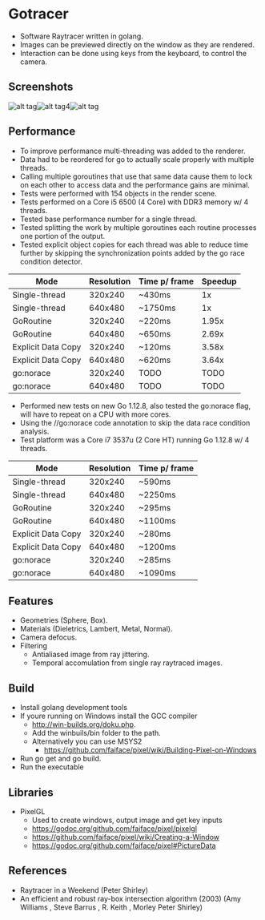# Gotracer
 - Software Raytracer written in golang.
 - Images can be previewed directly on the window as they are rendered.
 - Interaction can be done using keys from the keyboard, to control the camera.



## Screenshots
![alt tag](https://raw.githubusercontent.com/tentone/gotracer/master/a.png)![alt tag](https://raw.githubusercontent.com/tentone/gotracer/master/b.png)4![alt tag](https://raw.githubusercontent.com/tentone/gotracer/master/c.png)



## Performance

 - To improve performance multi-threading was added to the renderer.
 - Data had to be reordered for go to actually scale properly with multiple threads.
 - Calling multiple goroutines that use that same data cause them to lock on each other to access data and the performance gains are minimal.
 - Tests were performed with 154 objects in the render scene.
 - Tests performed on a Core i5 6500 (4 Core) with DDR3 memory w/ 4 threads.
 - Tested base performance number for a single thread.
 - Tested splitting the work by multiple goroutines each routine processes one portion of the output.
 - Tested explicit object copies for each thread was able to reduce time further by skipping the synchronization points added by the go race condition detector.

| Mode               | Resolution | Time p/ frame | Speedup |
| ------------------ | ---------- | ------------- | ------- |
| Single-thread      | 320x240    | ~430ms        | 1x      |
| Single-thread      | 640x480    | ~1750ms       | 1x      |
| GoRoutine          | 320x240    | ~220ms        | 1.95x   |
| GoRoutine          | 640x480    | ~650ms        | 2.69x   |
| Explicit Data Copy | 320x240    | ~120ms        | 3.58x   |
| Explicit Data Copy | 640x480    | ~620ms        | 3.64x   |
| go:norace          | 320x240    | TODO          | TODO    |
| go:norace          | 640x480    | TODO          | TODO    |

 - Performed new tests on new Go 1.12.8, also tested the go:norace flag, will have to repeat on a CPU with more cores.
 - Using the //go:norace code annotation to skip the data race condition analysis.
 - Test platform was a Core i7 3537u (2 Core HT) running Go 1.12.8 w/ 4 threads.

| Mode               | Resolution | Time p/ frame |
| ------------------ | ---------- | ------------- |
| Single-thread      | 320x240    | ~590ms        |
| Single-thread      | 640x480    | ~2250ms       |
| GoRoutine          | 320x240    | ~295ms        |
| GoRoutine          | 640x480    | ~1100ms       |
| Explicit Data Copy | 320x240    | ~280ms        |
| Explicit Data Copy | 640x480    | ~1200ms       |
| go:norace          | 320x240    | ~285ms        |
| go:norace          | 640x480    | ~1090ms       |




## Features
 - Geometries (Sphere, Box).
 - Materials (Dieletrics, Lambert, Metal, Normal).
 - Camera defocus.
 - Filtering
    - Antialiased image from ray jittering.
    - Temporal accomulation from single ray raytraced images.




## Build
 - Install golang development tools
 - If youre running on Windows install the GCC compiler
    - http://win-builds.org/doku.php.
    - Add the winbuils/bin folder to the path.
    - Alternatively you can use MSYS2
       - https://github.com/faiface/pixel/wiki/Building-Pixel-on-Windows
 - Run go get and go build.
 - Run the executable




## Libraries
 - PixelGL
    - Used to create windows, output image and get key inputs
    - https://godoc.org/github.com/faiface/pixel/pixelgl
    - https://github.com/faiface/pixel/wiki/Creating-a-Window
    - https://godoc.org/github.com/faiface/pixel#PictureData




## References
 - Raytracer in a Weekend (Peter Shirley)
 - An efficient and robust ray-box intersection algorithm (2003) (Amy Williams , Steve Barrus , R. Keith , Morley Peter Shirley)